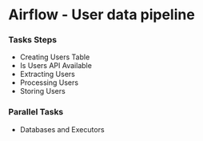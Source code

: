 # Airflow - User data pipeline

### Tasks Steps
- Creating Users Table
- Is Users API Available
- Extracting Users
- Processing Users
- Storing Users

### Parallel Tasks
- Databases and Executors